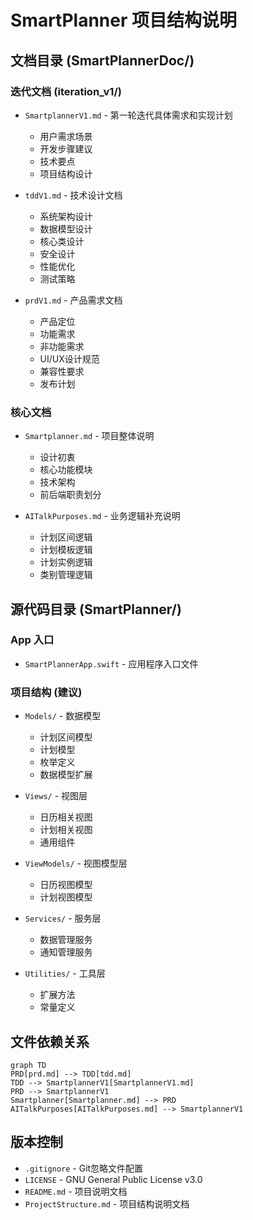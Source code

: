 # SmartPlanner 项目结构说明

## 文档目录 (SmartPlannerDoc/)
### 迭代文档 (iteration_v1/)
- `SmartplannerV1.md` - 第一轮迭代具体需求和实现计划
  - 用户需求场景
  - 开发步骤建议
  - 技术要点
  - 项目结构设计
  
- `tddV1.md` - 技术设计文档
  - 系统架构设计
  - 数据模型设计
  - 核心类设计
  - 安全设计
  - 性能优化
  - 测试策略
  
- `prdV1.md` - 产品需求文档
  - 产品定位
  - 功能需求
  - 非功能需求
  - UI/UX设计规范
  - 兼容性要求
  - 发布计划

### 核心文档
- `Smartplanner.md` - 项目整体说明
  - 设计初衷
  - 核心功能模块
  - 技术架构
  - 前后端职责划分
  
- `AITalkPurposes.md` - 业务逻辑补充说明
  - 计划区间逻辑
  - 计划模板逻辑
  - 计划实例逻辑
  - 类别管理逻辑

## 源代码目录 (SmartPlanner/)
### App 入口
- `SmartPlannerApp.swift` - 应用程序入口文件

### 项目结构 (建议)
- `Models/` - 数据模型
  - 计划区间模型
  - 计划模型
  - 枚举定义
  - 数据模型扩展
  
- `Views/` - 视图层
  - 日历相关视图
  - 计划相关视图
  - 通用组件
  
- `ViewModels/` - 视图模型层
  - 日历视图模型
  - 计划视图模型
  
- `Services/` - 服务层
  - 数据管理服务
  - 通知管理服务
  
- `Utilities/` - 工具层
  - 扩展方法
  - 常量定义

## 文件依赖关系
```mermaid
graph TD
PRD[prd.md] --> TDD[tdd.md]
TDD --> SmartplannerV1[SmartplannerV1.md]
PRD --> SmartplannerV1
Smartplanner[Smartplanner.md] --> PRD
AITalkPurposes[AITalkPurposes.md] --> SmartplannerV1
```

## 版本控制
- `.gitignore` - Git忽略文件配置
- `LICENSE` - GNU General Public License v3.0
- `README.md` - 项目说明文档
- `ProjectStructure.md` - 项目结构说明文档
